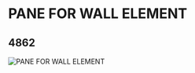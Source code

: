 # PANE FOR WALL ELEMENT
## 4862
![PANE FOR WALL ELEMENT](https://lc-www-live-s.legocdn.com/media/bricks/5/2/486242.jpg)